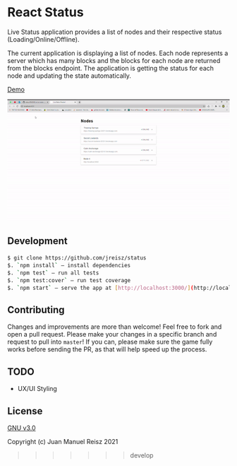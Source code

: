 
# React Status

Live Status application provides a list of nodes and their respective status (Loading/Online/Offline). 

The current application is displaying a list of nodes. Each node represents a server which has many blocks and the blocks for each node are returned from the blocks endpoint.
The application is getting the status for each node and updating the state automatically. 

[Demo](https://jreisz.github.io/status/)

![Screenshot](./demo.gif)

## Development

```sh
$ git clone https://github.com/jreisz/status
$. `npm install` – install dependencies
$. `npm test` – run all tests 
$. `npm test:cover` – run test coverage 
$. `npm start` – serve the app at [http://localhost:3000/](http://localhost:3000/) (it automatically opens the app in your default browser)
```

## Contributing

Changes and improvements are more than welcome! Feel free to fork and open a pull request. Please make your changes in a specific branch and request to pull into `master`! If you can, please make sure the game fully works before sending the PR, as that will help speed up the process.

## TODO

- UX/UI Styling

## License

[GNU v3.0](https://opensource.org/licenses/GPL-3.0)

Copyright (c) Juan Manuel Reisz 2021
>>>>>>> develop
